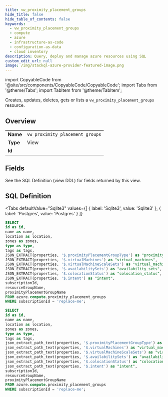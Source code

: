 ```yaml
--- 
title: vw_proximity_placement_groups
hide_title: false
hide_table_of_contents: false
keywords:
  - vw_proximity_placement_groups
  - compute
  - azure
  - infrastructure-as-code
  - configuration-as-data
  - cloud inventory
description: Query, deploy and manage azure resources using SQL
custom_edit_url: null
image: /img/stackql-azure-provider-featured-image.png
---
```


import CopyableCode from '@site/src/components/CopyableCode/CopyableCode';
import Tabs from '@theme/Tabs';
import TabItem from '@theme/TabItem';

Creates, updates, deletes, gets or lists a <code>vw_proximity_placement_groups</code> resource.

## Overview
<table><tbody>
<tr><td><b>Name</b></td><td><code>vw_proximity_placement_groups</code></td></tr>
<tr><td><b>Type</b></td><td>View</td></tr>
<tr><td><b>Id</b></td><td><CopyableCode code="azure.compute.vw_proximity_placement_groups" /></td></tr>
</tbody></table>

## Fields

See the SQL Definition (view DDL) for fields returned by this view.

## SQL Definition

<Tabs
defaultValue="Sqlite3"
values={[
{ label: 'Sqlite3', value: 'Sqlite3' },
{ label: 'Postgres', value: 'Postgres' }
]}
>
<TabItem value="Sqlite3">

```sql
SELECT
id as id,
name as name,
location as location,
zones as zones,
type as type,
tags as tags,
JSON_EXTRACT(properties, '$.proximityPlacementGroupType') as "proximity_placement_group_type",
JSON_EXTRACT(properties, '$.virtualMachines') as "virtual_machines",
JSON_EXTRACT(properties, '$.virtualMachineScaleSets') as "virtual_machine_scale_sets",
JSON_EXTRACT(properties, '$.availabilitySets') as "availability_sets",
JSON_EXTRACT(properties, '$.colocationStatus') as "colocation_status",
JSON_EXTRACT(properties, '$.intent') as "intent",
subscriptionId,
resourceGroupName,
proximityPlacementGroupName
FROM azure.compute.proximity_placement_groups
WHERE subscriptionId = 'replace-me';
```

</TabItem>
<TabItem value="Postgres">

```sql
SELECT
id as id,
name as name,
location as location,
zones as zones,
type as type,
tags as tags,
json_extract_path_text(properties, '$.proximityPlacementGroupType') as "proximity_placement_group_type",
json_extract_path_text(properties, '$.virtualMachines') as "virtual_machines",
json_extract_path_text(properties, '$.virtualMachineScaleSets') as "virtual_machine_scale_sets",
json_extract_path_text(properties, '$.availabilitySets') as "availability_sets",
json_extract_path_text(properties, '$.colocationStatus') as "colocation_status",
json_extract_path_text(properties, '$.intent') as "intent",
subscriptionId,
resourceGroupName,
proximityPlacementGroupName
FROM azure.compute.proximity_placement_groups
WHERE subscriptionId = 'replace-me';
```

</TabItem>
</Tabs>
